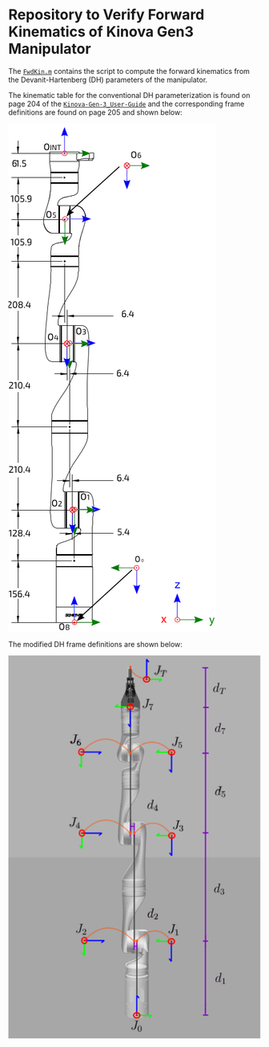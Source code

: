 # Repository to Verify Forward Kinematics of Kinova Gen3 Manipulator
The [`FwdKin.m`](FwdKin.m) contains the script to compute the forward kinematics from the Devanit-Hartenberg (DH) parameters of the manipulator.

The kinematic table for the conventional DH parameterization is found on page 204 of the [`Kinova-Gen-3_User-Guide`](Kinova-Gen-3_User-Guide.pdf) and the corresponding frame definitions are found on page 205 and shown below:

![DH Parameters](DH_Kinova.png "DH Parameter Frame Definitions")

The modified DH frame definitions are shown below:

![Modified DH Parameters](modDH_Kinova.png "Modified DH Parameter Frame Definitions")